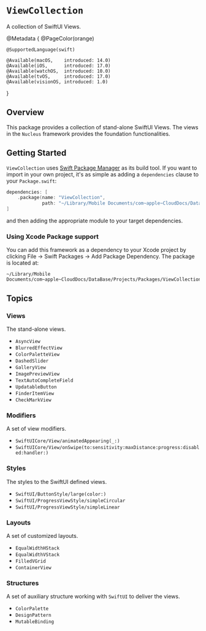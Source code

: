 # ``ViewCollection``

A collection of SwiftUI Views.

@Metadata {
    @PageColor(orange)
    
    @SupportedLanguage(swift)
    
    @Available(macOS,    introduced: 14.0)
    @Available(iOS,      introduced: 17.0)
    @Available(watchOS,  introduced: 10.0)
    @Available(tvOS,     introduced: 17.0)
    @Available(visionOS, introduced: 1.0)
}


## Overview

This package provides a collection of stand-alone SwiftUI Views. The views in the `Nucleus` framework provides the foundation functionalities.

## Getting Started

`ViewCollection` uses [Swift Package Manager](https://www.swift.org/documentation/package-manager/) as its build tool. If you want to import in your own project, it's as simple as adding a `dependencies` clause to your `Package.swift`:
```swift
dependencies: [
    .package(name: "ViewCollection", 
             path: "~/Library/Mobile Documents/com~apple~CloudDocs/DataBase/Projects/Packages/ViewCollection")
]
```
and then adding the appropriate module to your target dependencies.

### Using Xcode Package support

You can add this framework as a dependency to your Xcode project by clicking File -> Swift Packages -> Add Package Dependency. The package is located at:
```
~/Library/Mobile Documents/com~apple~CloudDocs/DataBase/Projects/Packages/ViewCollection
```

## Topics

### Views
The stand-alone views.

- ``AsyncView``
- ``BlurredEffectView``
- ``ColorPaletteView``
- ``DashedSlider``
- ``GalleryView``
- ``ImagePreviewView``
- ``TextAutoCompleteField``
- ``UpdatableButton``
- ``FinderItemView``
- ``CheckMarkView``

### Modifiers
A set of view modifiers.

- ``SwiftUICore/View/animatedAppearing(_:)``
- ``SwiftUICore/View/onSwipe(to:sensitivity:maxDistance:progress:disabled:handler:)``


### Styles
The styles to the SwiftUI defined views.

- ``SwiftUI/ButtonStyle/large(color:)``
- ``SwiftUI/ProgressViewStyle/simpleCircular``
- ``SwiftUI/ProgressViewStyle/simpleLinear``

### Layouts
A set of customized layouts.

- ``EqualWidthHStack``
- ``EqualWidthVStack``
- ``FilledVGrid``
- ``ContainerView``

### Structures
A set of auxiliary structure working with `SwiftUI` to deliver the views.

- ``ColorPalette``
- ``DesignPattern``
- ``MutableBinding``
